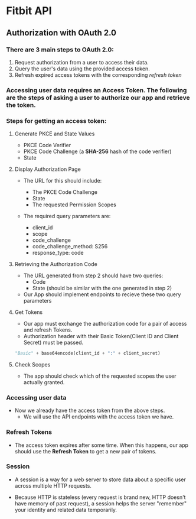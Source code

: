 # Fitbit API

## Authorization with OAuth 2.0

### There are 3 main steps to OAuth 2.0:

1. Request authorization from a user to access their data.
2. Query the user's data using the provided access token.
3. Refresh expired access tokens with the corresponding <i>refresh token </i>

### Accessing user data requires an Access Token. The following are the steps of asking a user to authorize our app and retrieve the token.

### Steps for getting an access token:

1. Generate PKCE and State Values
   - PKCE Code Verifier
   - PKCE Code Challenge (a <b>SHA-256</b> hash of the code verifier)
   - State
2. Display Authorization Page

   - The URL for this should include:

     - The PKCE Code Challenge
     - State
     - The requested Permission Scopes

   - The required query parameters are:

     - client_id
     - scope
     - code_challenge
     - code_challenge_method: S256
     - response_type: code

3. Retrieving the Authorization Code
   - The URL generated from step 2 should have two queries:
     - Code
     - State (should be similar with the one generated in step 2)
   - Our App should implement endpoints to recieve these two query parameters
4. Get Tokens

   - Our app must exchange the authorization code for a pair of access and refresh Tokens.
   - Authorization header with their Basic Token(Client ID and Client Secret) must be passed.

   ```python
   "Basic" + base64encode(client_id + ":" + client_secret)
   ```

5. Check Scopes
   - The app should check which of the requested scopes the user actually granted.

### Accessing user data

- Now we already have the access token from the above steps.
  - We will use the API endpoints with the access token we have.

### Refresh Tokens

- The access token expires after some time. When this happens, our app should use the <b>Refresh Token</b> to get a new pair of tokens.

### Session

- A session is a way for a web server to store data about a specific user across multiple HTTP requests.

- Because HTTP is stateless (every request is brand new, HTTP doesn't have memory of past request), a session helps the server "remember" your identity and related data temporarily.
